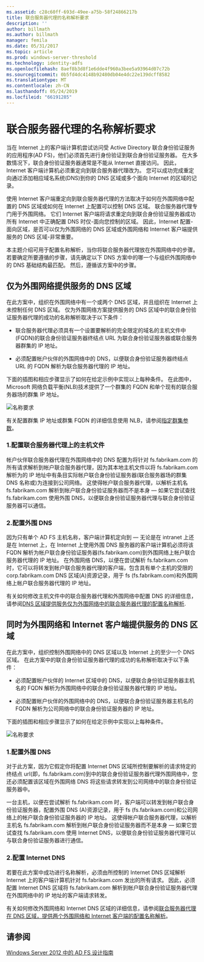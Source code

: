 ```yaml
---
ms.assetid: c28c60ff-693d-49ee-a75b-58f24866217b
title: 联合服务器代理的名称解析要求
description: ''
author: billmath
ms.author: billmath
manager: femila
ms.date: 05/31/2017
ms.topic: article
ms.prod: windows-server-threshold
ms.technology: identity-adfs
ms.openlocfilehash: 8aef8b3d8f1e6dde4f960a3bee5a93964d07c72b
ms.sourcegitcommit: 0b5fd4dc4148b92480db04e4dc22e139dcff8582
ms.translationtype: MT
ms.contentlocale: zh-CN
ms.lasthandoff: 05/24/2019
ms.locfileid: "66191285"
---
```

# <a name="name-resolution-requirements-for-federation-server-proxies"></a>联合服务器代理的名称解析要求

当在 Internet 上的客户端计算机尝试访问受 Active Directory 联合身份验证服务的应用程序\(AD FS\)，他们必须首先进行身份验证到联合身份验证服务器。 在大多数情况下，联合身份验证服务器通常是不能从 Internet 直接访问。 因此，Internet 客户端计算机必须重定向到联合服务器代理改为。 您可以成功完成重定向通过添加相应域名系统\(DNS\)到你的 DNS 区域或多个面向 Internet 的区域的记录。  
  
使用 Internet 客户端重定向到联合服务器代理的方法取决于如何在外围网络中配置的 DNS 区域或如何在 Internet 上配置可以控制 DNS 区域。 联合服务器代理专门用于外围网络。 它们 Internet 客户端将请求重定向到联合身份验证服务器成功所有 Internet 中正确配置 DNS 时仅\-面向您控制的区域。 因此，Internet 配置\-面向区域，是否可以仅为外围网络的 DNS 区域或外围网络和 Internet 客户端提供服务的 DNS 区域-非常重要。  
  
本主题介绍可用于配置名称解析，当你将联合服务器代理放在外围网络中的步骤。 若要确定所要遵循的步骤，请先确定以下 DNS 方案中的哪一个与组织外围网络中的 DNS 基础结构最匹配。 然后，遵循该方案中的步骤。  
  
## <a name="dns-zone-serving-only-the-perimeter-network"></a>仅为外围网络提供服务的 DNS 区域  
在此方案中，组织在外围网络中有一个或两个 DNS 区域，并且组织在 Internet 上未控制任何 DNS 区域。 仅为外围网络方案提供服务的 DNS 区域中的联合身份验证服务器代理的成功的名称解析取决于以下条件：  
  
-   联合服务器代理必须具有一个设置要解析的完全限定的域名的主机文件中\(FQDN\)的联合身份验证服务器终结点 URL 为联合身份验证服务器或联合服务器群集的 IP 地址。  
  
-   必须配置帐户伙伴的外围网络中的 DNS，以便联合身份验证服务器终结点 URL 的 FQDN 解析为联合服务器代理的 IP 地址。  
  
下面的插图和相应步骤显示了如何在给定示例中实现以上每种条件。 在此图中，Microsoft 网络负载平衡\(NLB\)技术提供了一个群集的 FQDN 和单个现有的联合服务器场的群集 IP 地址。  
  
![名称要求](media/adfs2_deploy_single_fs.gif)  
  
有关配置群集 IP 地址或群集 FQDN 的详细信息使用 NLB，请参阅[指定群集参数](https://go.microsoft.com/fwlink/?LinkId=75282)。  
  
### <a name="1-configure-the-hosts-file-on-the-federation-server-proxy"></a>1.配置联合服务器代理上的主机文件  
帐户伙伴联合服务器代理在外围网络中的 DNS 配置为将针对 fs.fabrikam.com 的所有请求解析到帐户联合服务器代理，因为其本地主机文件以将 fs.fabrikam.com 解析为的 IP 地址中有条目实际帐户联合身份验证服务器\(联合服务器场的群集 DNS 名称或\)为连接到公司网络。 这使得帐户联合服务器代理，以解析主机名 fs.fabrikam.com 解析到帐户联合身份验证服务器而不是本身 — 如果它尝试查找 fs.fabrikam.com 使用外围 DNS，以便联合身份验证服务器代理与联合身份验证服务器可以通信。  
  
### <a name="2-configure-perimeter-dns"></a>2.配置外围 DNS  
因为只有单个 AD FS 主机名称，客户端计算机定向到 — 无论是在 intranet 上还是在 Internet 上，在 Internet 上使用外围 DNS 服务器的客户端计算机必须将该 FQDN 解析为帐户联合身份验证服务器\(fs.fabrikam.com\)到外围网络上帐户联合服务器代理的 IP 地址。 在外围网络 DNS，以便在尝试解析 fs.fabrikam.com 时，它可以将转发到帐户联合服务器代理的客户端，包含具有单个主机的受限的 corp.fabrikam.com DNS 区域\(A\)资源记录，用于 fs \(fs.fabrikam.com\)和外围网络上帐户联合服务器代理的 IP 地址。  
  
有关如何修改主机文件中的联合服务器代理和外围网络中配置 DNS 的详细信息，请参阅[DNS 区域提供服务仅为外围网络中的联合服务器代理的配置名称解析](../../ad-fs/deployment/Configure-Name-Resolution-for-a-Federation-Server-Proxy-in-a-DNS-Zone-That-Serves-Only-the-Perimeter-Network.md).  
  
## <a name="dns-zone-serving-both-the-perimeter-network-and-internet-clients"></a>同时为外围网络和 Internet 客户端提供服务的 DNS 区域  
在此方案中，组织控制外围网络中的 DNS 区域以及 Internet 上的至少一个 DNS 区域。 在此方案中的联合身份验证服务器代理的成功的名称解析取决于以下条件：  
  
-   必须配置帐户伙伴的 Internet 区域中的 DNS，以便联合身份验证服务器主机名的 FQDN 解析为外围网络中的联合身份验证服务器代理的 IP 地址。  
  
-   必须配置帐户伙伴的外围网络中的 DNS，以便联合身份验证服务器主机名的 FQDN 解析为公司网络中的联合身份验证服务器的 IP 地址。  
  
下面的插图和相应步骤显示了如何在给定示例中实现以上每种条件。  
  
![名称要求](media/adfs2_deploy_fsp_3DNS.gif)  
  
### <a name="1-configure-perimeter-dns"></a>1.配置外围 DNS  
对于此方案，因为它假定你将配置 Internet DNS 区域所控制要解析的请求特定的终结点 url\(即，fs.fabrikam.com\)到中的联合身份验证服务器代理外围网络中，您还必须配置该区域在外围网络 DNS 将这些请求转发到公司网络中的联合身份验证服务器中。  
  
一台主机，以便在尝试解析 fs.fabrikam.com 时，客户端可以转发到帐户联合身份验证服务器，配置外围 DNS \(A\)资源记录，用于 fs \(fs.fabrikam.com\)和公司网络上的帐户联合身份验证服务器的 IP 地址。 这使得帐户联合服务器代理，以解析主机名 fs.fabrikam.com 解析到帐户联合身份验证服务器而不是本身 — 如果它尝试查找 fs.fabrikam.com 使用 Internet DNS，以便联合身份验证服务器代理可以与联合身份验证服务器进行通信。  
  
### <a name="2-configure-internet-dns"></a>2.配置 Internet DNS  
若要在此方案中成功进行名称解析，必须由所控制的 Internet DNS 区域解析 Internet 上的客户端计算机针对 fs.fabrikam.com 发出的所有请求。 因此，必须配置 Internet DNS 区域将 fs.fabrikam.com 解析到帐户联合身份验证服务器代理在外围网络中的 IP 地址的客户端请求转发。  
  
有关如何修改外围网络和 Internet DNS 区域的详细信息，请参阅[联合服务器代理在 DNS 区域，提供两个外围网络和 Internet 客户端的配置名称解析](../../ad-fs/deployment/Configure-Name-Resolution-for-a-Federation-Server-Proxy-in-a-DNS-Zone-That-Serves-Both-the-Perimeter-Network-and-Internet-Clients.md)。  
  
## <a name="see-also"></a>请参阅
[Windows Server 2012 中的 AD FS 设计指南](AD-FS-Design-Guide-in-Windows-Server-2012.md)
